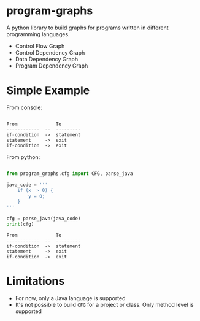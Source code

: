 # program-graphs

A python library to build graphs for programs written in different programming languages. 

 - Control Flow Graph
 - Control Dependency Graph
 - Data Dependency Graph
 - Program Dependency Graph


# Simple Example

From console:

```$ echo "if (x > 0) { y = 0; }" |  python3 -m program_graphs

From              To
------------  --  ---------
if-condition  ->  statement
statement     ->  exit
if-condition  ->  exit
```

From python:

```python

from program_graphs.cfg import CFG, parse_java

java_code = '''
    if (x  > 0) {
        y = 0;
    }
'''

cfg = parse_java(java_code)
print(cfg)
```
```
From              To
------------  --  ---------
if-condition  ->  statement
statement     ->  exit
if-condition  ->  exit
```


# Limitations

 - For now, only a Java language is supported
 - It's not possible to build `CFG` for a project or class. Only method level is supported
